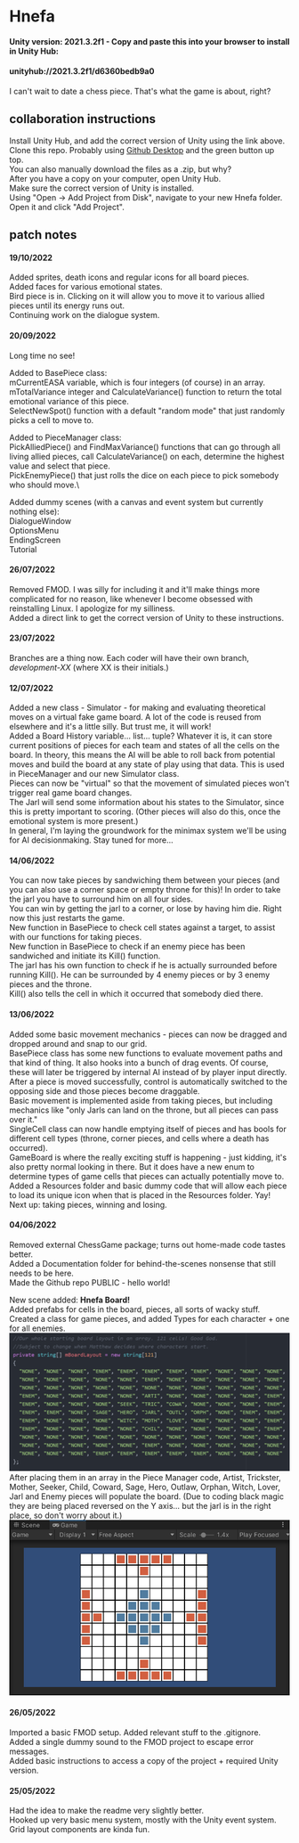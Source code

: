 # Hnefa

#### Unity version: 2021.3.2f1 - Copy and paste this into your browser to install in Unity Hub:
#### unityhub://2021.3.2f1/d6360bedb9a0

I can't wait to date a chess piece. That's what the game is about, right?

## collaboration instructions

Install Unity Hub, and add the correct version of Unity using the link above.\
Clone this repo. Probably using
[Github Desktop](https://desktop.github.com/)
and the green button up top.\
You can also manually download the files as a .zip, but why?\
After you have a copy on your computer, open Unity Hub.\
Make sure the correct version of Unity is installed.\
Using "Open -> Add Project from Disk", navigate to your new Hnefa folder.\
Open it and click "Add Project".

## patch notes

#### 19/10/2022

Added sprites, death icons and regular icons for all board pieces.\
Added faces for various emotional states.\
Bird piece is in. Clicking on it will allow you to move it to various allied pieces until its energy runs out.\
Continuing work on the dialogue system.

#### 20/09/2022
Long time no see!

Added to BasePiece class:\
mCurrentEASA variable, which is four integers (of course) in an array. mTotalVariance integer and CalculateVariance() function to return the total emotional variance of this piece.\
SelectNewSpot() function with a default "random mode" that just randomly picks a cell to move to.

Added to PieceManager class:\
PickAlliedPiece() and FindMaxVariance() functions that can go through all living allied pieces, call CalculateVariance() on each, determine the highest value and select that piece.\
PickEnemyPiece() that just rolls the dice on each piece to pick somebody who should move.\

Added dummy scenes (with a canvas and event system but currently nothing else):\
DialogueWindow\
OptionsMenu\
EndingScreen\
Tutorial

#### 26/07/2022

Removed FMOD. I was silly for including it and it'll make things more complicated for no reason, like whenever I become obsessed with reinstalling Linux. I apologize for my silliness.\
Added a direct link to get the correct version of Unity to these instructions. 

#### 23/07/2022

Branches are a thing now. Each coder will have their own branch, *development-XX* (where XX is their initials.)

#### 12/07/2022

Added a new class - Simulator - for making and evaluating theoretical moves on a virtual fake game board. A lot of the code is reused from elsewhere and it's a little silly. But trust me, it will work!\
Added a Board History variable... list... tuple? Whatever it is, it can store current positions of pieces for each team and states of all the cells on the board. In theory, this means the AI will be able to roll back from potential moves and build the board at any state of play using that data. This is used in PieceManager and our new Simulator class.\
Pieces can now be "virtual" so that the movement of simulated pieces won't trigger real game board changes.\
The Jarl will send some information about his states to the Simulator, since this is pretty important to scoring. (Other pieces will also do this, once the emotional system is more present.)\
In general, I'm laying the groundwork for the minimax system we'll be using for AI decisionmaking. Stay tuned for more...

#### 14/06/2022

You can now take pieces by sandwiching them between your pieces (and you can also use a corner space or empty throne for this)! In order to take the jarl you have to surround him on all four sides.\
You can win by getting the jarl to a corner, or lose by having him die. Right now this just restarts the game.\
New function in BasePiece to check cell states against a target, to assist with our functions for taking pieces.\
New function in BasePiece to check if an enemy piece has been sandwiched and initiate its Kill() function.\
The jarl has his own function to check if he is actually surrounded before running Kill(). He can be surrounded by 4 enemy pieces or by 3 enemy pieces and the throne.\
Kill() also tells the cell in which it occurred that somebody died there.

#### 13/06/2022

Added some basic movement mechanics - pieces can now be dragged and dropped around and snap to our grid.\
BasePiece class has some new functions to evaluate movement paths and that kind of thing. It also hooks into a bunch of drag events. Of course, these will later be triggered by internal AI instead of by player input directly. After a piece is moved successfully, control is automatically switched to the opposing side and those pieces become draggable.\
Basic movement is implemented aside from taking pieces, but including mechanics like "only Jarls can land on the throne, but all pieces can pass over it."\
SingleCell class can now handle emptying itself of pieces and has bools for different cell types (throne, corner pieces, and cells where a death has occurred).\
GameBoard is where the really exciting stuff is happening - just kidding, it's also pretty normal looking in there. But it does have a new enum to determine types of game cells that pieces can actually potentially move to.\
Added a Resources folder and basic dummy code that will allow each piece to load its unique icon when that is placed in the Resources folder. Yay!\
Next up: taking pieces, winning and losing.

#### 04/06/2022

Removed external ChessGame package; turns out home-made code tastes better.\
Added a Documentation folder for behind-the-scenes nonsense that still needs to be here.\
Made the Github repo PUBLIC - hello world!

New scene added: **Hnefa Board!**\
Added prefabs for cells in the board, pieces, all sorts of wacky stuff.\
Created a class for game pieces, and added Types for each character + one for all enemies.\
![Piece manager code](/Documentation/piecemanager.png)\
After placing them in an array in the Piece Manager code, Artist, Trickster, Mother, Seeker, Child, Coward, Sage, Hero, Outlaw, Orphan, Witch, Lover, Jarl and Enemy pieces will populate the board. (Due to coding black magic they are being placed reversed on the Y axis... but the jarl is in the right place, so don't worry about it.)\
![Populated hnefa board](/Documentation/hnefaboard.png)

#### 26/05/2022

Imported a basic FMOD setup. Added relevant stuff to the .gitignore.\
Added a single dummy sound to the FMOD project to escape error messages.\
Added basic instructions to access a copy of the project + required Unity version.

#### 25/05/2022
Had the idea to make the readme very slightly better.\
Hooked up very basic menu system, mostly with the Unity event system.\
Grid layout components are kinda fun.
